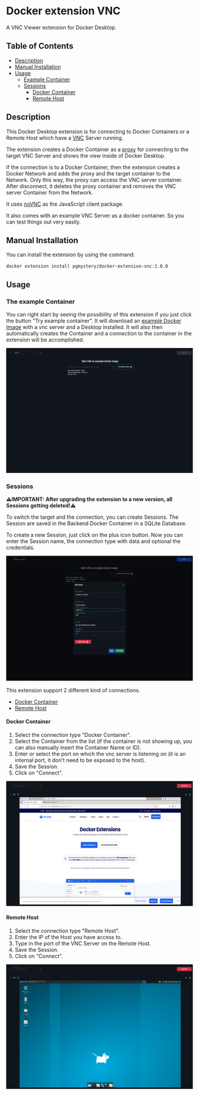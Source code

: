 # Docker extension VNC

A VNC Viewer extension for Docker Desktop.

## Table of Contents
- [Description](#description)
- [Manual Installation](#manual-installation)
- [Usage](#usage)
  - [Example Container](#the-example-container)
  - [Sessions](#sessions)
    - [Docker Container](#docker-container)
    - [Remote Host](#remote-host)

## Description
This Docker Desktop extension is for connecting to Docker Containers or a Remote Host which have a [VNC](https://en.wikipedia.org/wiki/VNC) Server running.

The extension creates a Docker Container as a [proxy](https://hub.docker.com/r/pgmystery/proxy_vnc) for connecting to the target VNC Server and shows the view inside of Docker Desktop.

If the connection is to a Docker Container, then the extension creates a Docker Network and adds the proxy and the target container to the Network. Only this way, the proxy can access the VNC server container. After disconnect, it deletes the proxy container and removes the VNC server Container from the Network.

It uses [noVNC](https://github.com/novnc/noVNC) as the JavaScript client package.

It also comes with an example VNC Server as a docker container. So you can test things out very easily.

## Manual Installation
You can install the extension by using the command:

```shell
docker extension install pgmystery/docker-extension-vnc:1.0.0
```

## Usage

### The example Container
You can right start by seeing the possibility of this extension if you just click the button "Try example container".
It will download an [example Docker Image](https://hub.docker.com/r/pgmystery/ubuntu_vnc) with a vnc server and a Desktop installed.
It will also then automatically creates the Container and a connection to the container in the extension will be accomplished.

![Dashboard](docs/imgs/screenshot4.png)

### Sessions
**⚠️IMPORTANT: After upgrading the extension to a new version, all Sessions getting deleted!⚠️**

To switch the target and the connection, you can create Sessions. The Session are saved in the Backend Docker Container in a SQLite Database.

To create a new Session, just click on the plus icon button.
Now you can enter the Session name, the connection type with data and optional the credentials.

![screenshot6.png](docs/imgs/screenshot6.png)

This extension support 2 different kind of connections.

- [Docker Container](#docker-container)
- [Remote Host](#remote-host)

#### Docker Container
1. Select the connection type "Docker Container".
2. Select the Container from the list (if the container is not showing up, you can also manually insert the Container Name or ID).
3. Enter or select the port on which the vnc server is listening on (it is an internal port, it don't need to be exposed to the host).
4. Save the Session.
5. Click on "Connect".

![Webbrowser on a linux desktop](docs/imgs/screenshot1.png)

#### Remote Host
1. Select the connection type "Remote Host".
2. Enter the IP of the Host you have access to.
3. Type in the port of the VNC Server on the Remote Host.
4. Save the Session.
5. Click on "Connect".

![Remote Host connection](docs/imgs/screenshot5.png)
